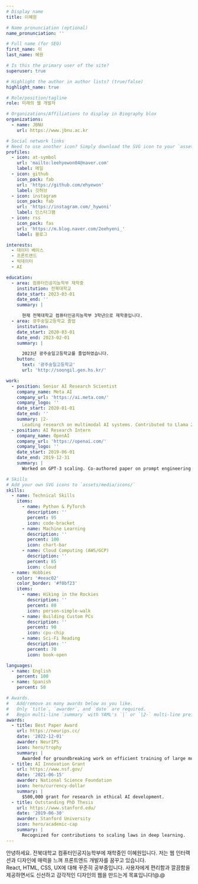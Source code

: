 ```yaml
---
# Display name
title: 이혜원

# Name pronunciation (optional)
name_pronunciation: ''

# Full name (for SEO)
first_name: 이
last_name: 혜원

# Is this the primary user of the site?
superuser: true

# Highlight the author in author lists? (true/false)
highlight_name: true

# Role/position/tagline
role: 미래의 웹 개발자

# Organizations/Affiliations to display in Biography blox
organizations:
  - name: JBNU
    url: https://www.jbnu.ac.kr

# Social network links
# Need to use another icon? Simply download the SVG icon to your `assets/media/icons/` folder.
profiles:
  - icon: at-symbol
    url: 'mailto:leehyewon04@naver.com'
    label: 메일
  - icon: github
    icon_pack: fab
    url: 'https://github.com/ehyewon'
    label: 깃허브
  - icon: instagram
    icon_pack: fab
    url: 'https://instagram.com/_hywoni'
    label: 인스타그램
  - icon: rss
    icon_pack: fas
    url: 'https://m.blog.naver.com/2eehyeni_'
    label: 블로그

interests:
  - 데이터 베이스
  - 프론트앤드
  - 빅데이터
  - AI

education:
  - area: 컴퓨터인공지능학부 재학중
    institution: 전북대학교
    date_start: 2023-03-01
    date_end: ''
    summary: |

      현재 전북대학교 컴퓨터인공지능학부 3학년으로 재학중입니다.
  - area: 광주숭일고등학교 졸업
    institution:
    date_start: 2020-03-01
    date_end: 2023-02-01
    summary: |

      2023년 광주숭일고등학교를 졸업하였습니다.
    button:
      text: '광주숭일고등학교'
      url: 'http://soongil.gen.hs.kr/'

work:
  - position: Senior AI Research Scientist
    company_name: Meta AI
    company_url: 'https://ai.meta.com/'
    company_logo: ''
    date_start: 2020-01-01
    date_end: ''
    summary: |2-
      Leading research on multimodal AI systems. Contributed to Llama 2 and other open-source models. 50+ citations in 3 years.
  - position: AI Research Intern
    company_name: OpenAI
    company_url: 'https://openai.com/'
    company_logo: ''
    date_start: 2019-06-01
    date_end: 2019-12-31
    summary: |
      Worked on GPT-3 scaling. Co-authored paper on prompt engineering.

# Skills
# Add your own SVG icons to `assets/media/icons/`
skills:
  - name: Technical Skills
    items:
      - name: Python & PyTorch
        description: ''
        percent: 95
        icon: code-bracket
      - name: Machine Learning
        description: ''
        percent: 100
        icon: chart-bar
      - name: Cloud Computing (AWS/GCP)
        description: ''
        percent: 85
        icon: cloud
  - name: Hobbies
    color: '#eeac02'
    color_border: '#f0bf23'
    items:
      - name: Hiking in the Rockies
        description: ''
        percent: 80
        icon: person-simple-walk
      - name: Building Custom PCs
        description: ''
        percent: 90
        icon: cpu-chip
      - name: Sci-Fi Reading
        description: ''
        percent: 70
        icon: book-open

languages:
  - name: English
    percent: 100
  - name: Spanish
    percent: 50

# Awards.
#   Add/remove as many awards below as you like.
#   Only `title`, `awarder`, and `date` are required.
#   Begin multi-line `summary` with YAML's `|` or `|2-` multi-line prefix and indent 2 spaces below.
awards:
  - title: Best Paper Award
    url: https://neurips.cc/
    date: '2022-12-01'
    awarder: NeurIPS
    icon: hero/trophy
    summary: |
      Awarded for groundbreaking work on efficient training of large models.
  - title: AI Innovation Grant
    url: https://www.nsf.gov/
    date: '2021-06-15'
    awarder: National Science Foundation
    icon: hero/currency-dollar
    summary: |
      $500,000 grant for research in ethical AI development.
  - title: Outstanding PhD Thesis
    url: https://www.stanford.edu/
    date: '2019-06-30'
    awarder: Stanford University
    icon: hero/academic-cap
    summary: |
      Recognized for contributions to scaling laws in deep learning.
---
```


안녕하세요. 전북대학교 컴퓨터인공지능학부에 재학중인 이혜원입니다.
저는 웹 인터랙션과 디자인에 매력을 느껴 프론트엔드 개발자를 꿈꾸고 있습니다.  
React, HTML, CSS, UX에 대해 꾸준히 공부중입니다. 
사용자에게 편리함과 깔끔함을 제공하면서도 신선하고 감각적인 디자인의 웹을 만드는게 목표입니다!@.@
